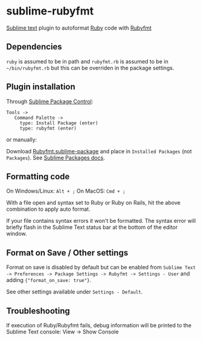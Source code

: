 # sublime-rubyfmt
[Sublime text](https://www.sublimetext.com) plugin to autoformat [Ruby](https://www.ruby-lang.org/en/) code with [Rubyfmt](https://github.com/samphippen/rubyfmt)

## Dependencies
`ruby` is assumed to be in path and `rubyfmt.rb` is assumed to be in `~/bin/rubyfmt.rb` but this can be overriden in the package settings.


## Plugin installation

Through [Sublime Package Control](https://packagecontrol.io):
```
Tools ->
   Command Palette ->
     type: Install Package (enter)
     type: rubyfmt (enter)
```

or manually:

Download [Rubyfmt.sublime-package](https://github.com/toreriklinnerud/sublime-rubyfmt/releases/download/v0.1.0/Rubyfmt.sublime-package) and place in `Installed Packages` (not `Packages`). See [Sublime Packages docs](https://www.sublimetext.com/docs/3/packages.html).

## Formatting code

On Windows/Linux: `Alt + ;`
On MacOS: `Cmd + ;`

With a file open and syntax set to Ruby or Ruby on Rails, hit the above combination to apply auto format.

If your file contains syntax errors it won't be formatted. The syntax error will briefly flash in the Sublime Text status bar at the bottom of the editor window.

## Format on Save / Other settings

Format on save is disabled by default but can be enabled from `Sublime Text -> Preferences -> Package Settings -> Rubyfmt -> Settings - User` and adding `{"format_on_save: true"}`.

See other settings available under `Settings - Default`.

## Troubleshooting

If execution of Ruby/Rubyfmt fails, debug information will be printed to the Sublime Text console: View -> Show Console
